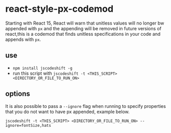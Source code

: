 # react-style-px-codemod

Starting with React 15, React will warn that unitless values will no longer bw appended with `px` and the appending will be removed in future versions of react,this is a codemod that finds unitless specifications in your code and appends with `px`.

## use

* `npm install jscodeshift -g`
* run this script with `jscodeshift -t <THIS_SCRIPT> <DIRECTORY_OR_FILE_TO_RUN_ON>`

## options

It is also possible to pass a `--ignore` flag when running to specify properties that you do not want to have px appended, example below.

`jscodeshift -t <THIS_SCRIPT> <DIRECTORY_OR_FILE_TO_RUN_ON> --ignore=fontSize,hats`

